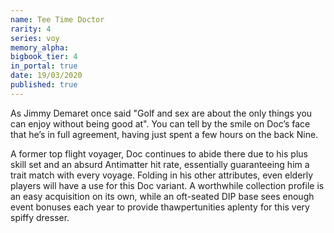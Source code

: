 ```yaml
---
name: Tee Time Doctor
rarity: 4
series: voy
memory_alpha:
bigbook_tier: 4
in_portal: true
date: 19/03/2020
published: true
---
```


As Jimmy Demaret once said "Golf and sex are about the only things you can enjoy without being good at". You can tell by the smile on Doc’s face that he’s in full agreement, having just spent a few hours on the back Nine.

A former top flight voyager, Doc continues to abide there due to his plus skill set and an absurd Antimatter hit rate, essentially guaranteeing him a trait match with every voyage. Folding in his other attributes, even elderly players will have a use for this Doc variant. A worthwhile collection profile is an easy acquisition on its own, while an oft-seated DIP base sees enough event bonuses each year to provide thawpertunities aplenty for this very spiffy dresser.
